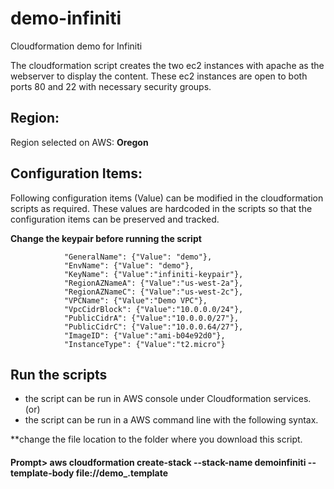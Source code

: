 # demo-infiniti
Cloudformation demo for Infiniti

The cloudformation script creates the two ec2 instances with apache as the webserver to display the content. These ec2 instances are open to both ports 80 and 22 with necessary security groups. 

## Region:

Region selected on AWS: **Oregon**

## Configuration Items:
Following configuration items  (Value) can be modified in the cloudformation scripts as required. These values are hardcoded in the scripts so that the configuration items can be preserved and tracked.

**Change the keypair before running the script**

				"GeneralName": {"Value": "demo"},
				"EnvName": {"Value": "demo"},
				"KeyName": {"Value":"infiniti-keypair"}, 
				"RegionAZNameA": {"Value":"us-west-2a"},
				"RegionAZNameC": {"Value":"us-west-2c"},
				"VPCName": {"Value":"Demo VPC"},
				"VpcCidrBlock": {"Value":"10.0.0.0/24"},
				"PublicCidrA": {"Value":"10.0.0.0/27"},
				"PublicCidrC": {"Value":"10.0.0.64/27"},
				"ImageID": {"Value":"ami-b04e92d0"},
				"InstanceType": {"Value":"t2.micro"}
        
## Run the scripts
- the script can be run in AWS console under Cloudformation services. (or) 
- the script can be run in a AWS command line with the following syntax.

**change the file location to the folder where you download this script.
#### Prompt> aws cloudformation create-stack --stack-name demoinfiniti --template-body file://demo_.template




